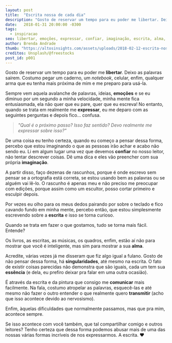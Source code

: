 ```yaml
---
layout: post
title:  "Escrita nossa de cada dia"
description: "Gosto de reservar um tempo para eu poder me libertar. Deixo as palavras saírem. Costumo pegar um caderno, um notebook, celular, enfim, qualquer arma que eu tenha mais próxima de mim e me preparo para usá-la."
date:   2018-01-31 20:00:00 -0300
tags:
  - inspiracao
seo: libertar, emoções, expressar, confiar, imaginação, escrita, alma, singularidades, essência, comunicar, transmitir
author: Brenda Andrade
thumb: "https://altosinsights.com/assets/uploads/2018-02-12-escrita-nossa-de-cada-dia.jpg"
creditos: Unsplash/@freestocks
post_id: p001
---
```

Gosto de reservar um tempo para eu poder me **libertar**. Deixo as palavras saírem. Costumo pegar um caderno, um *notebook*, celular, enfim, qualquer arma que eu tenha mais próxima de mim e me preparo para usá-la.

Sempre vem aquela avalanche de palavras, ideias, **emoções** e se eu diminuo por um segundo a minha velocidade, minha mente fica entusiasmada, ela não quer que eu pare, quer que eu escreva! No entanto, quando se trata em realmente me **expressar**, eu me deparo com as seguintes perguntas e depois fico... confusa.

><cite>"Qual é o próximo passo? Isso faz sentido? Devo realmente me expressar sobre isso?"</cite>

De uma coisa eu tenho certeza, quando eu começo a pensar dessa forma, percebo que estou imaginando o que as pessoas irão achar e acabo não sendo eu.  Li em algum lugar uma vez que devemos **confiar** no nosso leitor, não tentar descrever coisas. Dê uma dica e eles vão preencher com sua própria **imaginação**.

A partir disso, faço dezenas de rascunhos, porque é onde escrevo sem pensar se a ortografia está correta, se estou usando bem as palavras ou se alguém vai lê-lo. O rascunho é apenas meu e não preciso me preocupar com edições, porque assim como um escultor, posso cortar primeiro e esculpir depois.

Por vezes eu olho para os meus dedos pairando por sobre o teclado e fico cavando fundo em minha mente, percebo então, que estou simplesmente escrevendo sobre a **escrita** e isso se torna curioso.

Quando se trata em fazer o que gostamos, tudo se torna mais fácil. Entende?

Os livros, as escritas, as músicas, os quadros, enfim, estão aí não para mostrar que você é inteligente, mas sim para mostrar a sua **alma**.

Acredite, várias vezes já me disseram que fiz algo igual a fulano. Gosto de não pensar dessa forma, há **singularidades**, até mesmo na escrita. O fato de existir coisas parecidas não demonstra que são iguais, cada um tem sua **essência** (e dela, eu prefiro deixar pra falar em uma outra ocasião).

É através da escrita e da pintura que consigo me **comunicar** mais facilmente. Na fala, costumo atropelar as palavras, esquecê-las e até mesmo não fazer o outro entender o que realmente quero **transmitir** (acho que isso acontece devido ao nervosismo).

Enfim, àquelas dificuldades que normalmente passamos, mas que pra mim, acontece sempre.

Se isso acontece com você também, que tal compartilhar comigo e outros leitores? Tenho certeza que dessa forma podemos abusar mais de uma das nossas várias formas incríveis de nos expressarmos. A escrita. ❤️

<script async src="//pagead2.googlesyndication.com/pagead/js/adsbygoogle.js"></script>
<script> (adsbygoogle = window.adsbygoogle || []).push({}); </script>
